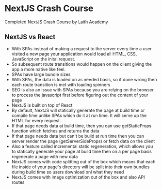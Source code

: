 # NextJS Crash Course 
Completed NextJS Crash Course by Laith Academy

## NextJS vs React
- With SPAs instead of making a request to the server every time a user visited a new page your application would load all HTML, CSS, JavaScript on the inital request.
- So subsequent route transitions would happen on the client giving the app a more native like feel.
- SPAs have large bundle sizes
- With SPAs, the data is loaded on as needed basis, so if done wrong then each route transition is met with loading spinners
- SEO is also an issue with SPAs because you are relying on the browser to process the javascript first before figuring out the content of your page
- NextJS is built on top of React
- By default, NextJS will statically generate the page at build time or compile time unlike SPAs which do it at run time. It will serve up the HTML for every request.
- If that page needs data at build time, then you can use getStaticProps function which fetches and returns the data
- If that page needs data but can't be build at run time then you can server render the page (getServerSideProps) or fetch data on the client
- Also a feature called incremental static regeneration, which allows you to statically generate your page at build time then on a per page basis regenerate a page with new data
- NextJS comes with code splitting out of the box which means that each file inside of your page's directory will be split into their own bundles during build time so users download onl what they need
- NextJS comes with image optimization out of the box and also API routes
